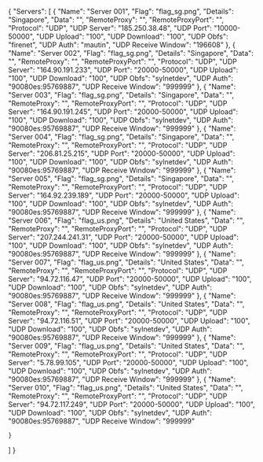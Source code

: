 {
  "Servers": [
    {
      "Name": "Server 001",
      "Flag": "flag_sg.png",
      "Details": "Singapore",
      "Data": "",
      "RemoteProxy": "",
      "RemoteProxyPort": "",
      "Protocol": "UDP",
      "UDP Server": "185.250.38.48",
      "UDP Port": "10000-50000",
      "UDP Upload": "100",
      "UDP Download": "100",
      "UDP Obfs": "firenet",
      "UDP Auth": "mautin",
      "UDP Receive Window": "196608"
    },
    {
      "Name": "Server 002",
      "Flag": "flag_sg.png",
      "Details": "Singapore",
      "Data": "",
      "RemoteProxy": "",
      "RemoteProxyPort": "",
      "Protocol": "UDP",
      "UDP Server": "164.90.191.233",
      "UDP Port": "20000-50000",
      "UDP Upload": "100",
      "UDP Download": "100",
      "UDP Obfs": "sylnetdev",
      "UDP Auth": "90080es:95769887",
      "UDP Receive Window": "999999"
    },
    {
      "Name": "Server 003",
      "Flag": "flag_sg.png",
      "Details": "Singapore",
      "Data": "",
      "RemoteProxy": "",
      "RemoteProxyPort": "",
      "Protocol": "UDP",
      "UDP Server": "164.90.191.245",
      "UDP Port": "20000-50000",
      "UDP Upload": "100",
      "UDP Download": "100",
      "UDP Obfs": "sylnetdev",
      "UDP Auth": "90080es:95769887",
      "UDP Receive Window": "999999"
    },
    {
      "Name": "Server 004",
      "Flag": "flag_sg.png",
      "Details": "Singapore",
      "Data": "",
      "RemoteProxy": "",
      "RemoteProxyPort": "",
      "Protocol": "UDP",
      "UDP Server": "206.81.25.215",
      "UDP Port": "20000-50000",
      "UDP Upload": "100",
      "UDP Download": "100",
      "UDP Obfs": "sylnetdev",
      "UDP Auth": "90080es:95769887",
      "UDP Receive Window": "999999"
     },
      {
      "Name": "Server 005",
      "Flag": "flag_sg.png",
      "Details": "Singapore",
      "Data": "",
      "RemoteProxy": "",
      "RemoteProxyPort": "",
      "Protocol": "UDP",
      "UDP Server": "164.92.239.189",
      "UDP Port": "20000-50000",
      "UDP Upload": "100",
      "UDP Download": "100",
      "UDP Obfs": "sylnetdev",
      "UDP Auth": "90080es:95769887",
      "UDP Receive Window": "999999"
    },
    {
      "Name": "Server 006",
      "Flag": "flag_us.png",
      "Details": "United States",
      "Data": "",
      "RemoteProxy": "",
      "RemoteProxyPort": "",
      "Protocol": "UDP",
      "UDP Server": "207.244.241.31",
      "UDP Port": "20000-50000",
      "UDP Upload": "100",
      "UDP Download": "100",
      "UDP Obfs": "sylnetdev",
      "UDP Auth": "90080es:95769887",
      "UDP Receive Window": "999999"
    },
    {
      "Name": "Server 007",
      "Flag": "flag_us.png",
      "Details": "United States",
      "Data": "",
      "RemoteProxy": "",
      "RemoteProxyPort": "",
      "Protocol": "UDP",
      "UDP Server": "94.72.116.47",
      "UDP Port": "20000-50000",
      "UDP Upload": "100",
      "UDP Download": "100",
      "UDP Obfs": "sylnetdev",
      "UDP Auth": "90080es:95769887",
      "UDP Receive Window": "999999"
    },
    {
      "Name": "Server 008",
      "Flag": "flag_us.png",
      "Details": "United States",
      "Data": "",
      "RemoteProxy": "",
      "RemoteProxyPort": "",
      "Protocol": "UDP",
      "UDP Server": "94.72.116.51",
      "UDP Port": "20000-50000",
      "UDP Upload": "100",
      "UDP Download": "100",
      "UDP Obfs": "sylnetdev",
      "UDP Auth": "90080es:95769887",
      "UDP Receive Window": "999999"
    },
    {
      "Name": "Server 009",
      "Flag": "flag_us.png",
      "Details": "United States",
      "Data": "",
      "RemoteProxy": "",
      "RemoteProxyPort": "",
      "Protocol": "UDP",
      "UDP Server": "5.78.99.105",
      "UDP Port": "20000-50000",
      "UDP Upload": "100",
      "UDP Download": "100",
      "UDP Obfs": "sylnetdev",
      "UDP Auth": "90080es:95769887",
      "UDP Receive Window": "999999"
    },
    {
      "Name": "Server 010",
      "Flag": "flag_us.png",
      "Details": "United States",
      "Data": "",
      "RemoteProxy": "",
      "RemoteProxyPort": "",
      "Protocol": "UDP",
      "UDP Server": "94.72.117.249",
      "UDP Port": "20000-50000",
      "UDP Upload": "100",
      "UDP Download": "100",
      "UDP Obfs": "sylnetdev",
      "UDP Auth": "90080es:95769887",
      "UDP Receive Window": "999999"
    
    }
  ]
}
